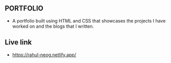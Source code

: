 ## PORTFOLIO


- A portfolio built using HTML and CSS that showcases the projects I have worked on and the blogs that I written.

## Live link
- https://rahul-neog.netlify.app/